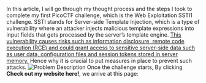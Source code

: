 In this article, I will go through my thought process and the steps I took to complete my first PicoCTF challenge, which is the Web Exploitation SSTI1 challenge. SSTI stands for Server-side Template Injection, which is a type of vulnerability where an attacker injects malicious template expressions into input fields that gets processed by the server’s template engine. [This vulnerability causes risks such as information disclosure, remote code execution (RCE) and could grant access to sensitive server-side data such as user data, configuration files and session tokens stored in server memory.](https://owasp.org/www-project-web-security-testing-guide/latest/4-Web_Application_Security_Testing/07-Input_Validation_Testing/18-Testing_for_Server-side_Template_Injection?) Hence why it is crucial to put measures in place to prevent such attacks.
![Problem Description](https://blog.cbarkr.com/media/ctf/picoCTF/SSTI1/description.png)
Once the challenge starts, By clicking **Check out my website here!**, we arrive at this page:
